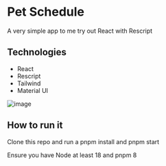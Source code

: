 # Pet Schedule

A very simple app to me try out React with Rescript 

## Technologies

 - React
 - Rescript
 - Tailwind
 - Material UI
   
 ![image](https://github.com/WilsonSant/Pet-Schedule/assets/87999151/5159c77e-9522-4d78-b96d-d943d039889c)

## How to run it

Clone this repo and run a pnpm install and pnpm start

Ensure you have Node at least 18 and pnpm 8
